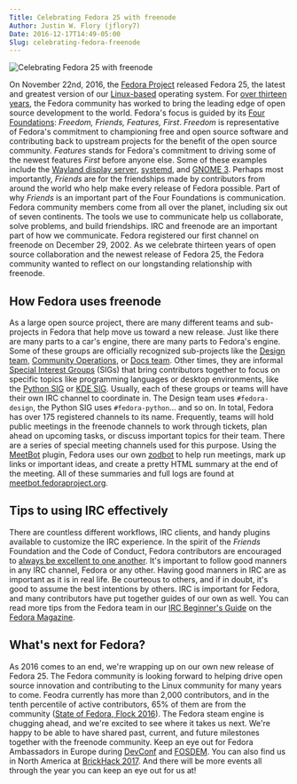 ```yaml
---
Title: Celebrating Fedora 25 with freenode
Author: Justin W. Flory (jflory7)
Date: 2016-12-17T14:49-05:00
Slug: celebrating-fedora-freenode
---
```


![Celebrating Fedora 25 with freenode](https://i.imgur.com/yMLgxZp.png)

On November 22nd, 2016, the [Fedora
Project](https://fedoraproject.org/wiki/Overview) released Fedora 25,
the latest and greatest version of our
[Linux-based](https://en.wikipedia.org/wiki/Linux_kernel) operating
system. For [over thirteen
years](https://www.redhat.com/archives/fedora-announce-list/2003-November/msg00000.html),
the Fedora community has worked to bring the leading edge of open source
development to the world. Fedora's focus is guided by its [Four
Foundations](https://fedoraproject.org/wiki/Foundations): *Freedom,
Friends, Features, First*. *Freedom* is representative of Fedora's
commitment to championing free and open source software and contributing
back to upstream projects for the benefit of the open source community.
*Features* stands for Fedora's commitment to driving some of the newest
features *First* before anyone else. Some of these examples include the
[Wayland display
server](https://en.wikipedia.org/wiki/Wayland_(display_server_protocol)),
[systemd](https://en.wikipedia.org/wiki/Systemd), and [GNOME
3](https://en.wikipedia.org/wiki/GNOME#GNOME_3). Perhaps most
importantly, *Friends* are for the friendships made by contributors from
around the world who help make every release of Fedora possible. Part of
why *Friends* is an important part of the Four Foundations is
communication. Fedora community members come from all over the planet,
including six out of seven continents. The tools we use to communicate
help us collaborate, solve problems, and build friendships. IRC and
freenode are an important part of how we communicate. Fedora registered
our first channel on freenode on December 29, 2002. As we celebrate
thirteen years of open source collaboration and the newest release of
Fedora 25, the Fedora community wanted to reflect on our longstanding
relationship with freenode.

How Fedora uses freenode
------------------------

As a large open source project, there are many different teams and
sub-projects in Fedora that help move us toward a new release. Just like
there are many parts to a car's engine, there are many parts to Fedora's
engine. Some of these groups are officially recognized sub-projects like
the [Design team](https://fedoraproject.org/wiki/Design), [Community
Operations](https://fedoraproject.org/wiki/CommOps), or [Docs
team](https://fedoraproject.org/wiki/Docs_Project). Other times, they
are informal [Special Interest
Groups](https://fedoraproject.org/wiki/Category:SIGs) (SIGs) that bring
contributors together to focus on specific topics like programming
languages or desktop environments, like the [Python
SIG](https://fedoraproject.org/wiki/SIGs/Python) or [KDE
SIG](https://fedoraproject.org/wiki/SIGs/KDE). Usually, each of these
groups or teams will have their own IRC channel to coordinate in. The
Design team uses `#fedora-design`, the Python SIG uses `#fedora-python`…
and so on. In total, Fedora has over 175 registered channels to its
name. Frequently, teams will hold public meetings in the freenode
channels to work through tickets, plan ahead on upcoming tasks, or
discuss important topics for their team. There are a series of special
meeting channels used for this purpose. Using the
[MeetBot](http://meetbot.debian.net/Manual.html) plugin, Fedora uses our
own [zodbot](https://github.com/fedora-infra/supybot-fedora) to help run
meetings, mark up links or important ideas, and create a pretty HTML
summary at the end of the meeting. All of these summaries and full logs
are found at
[meetbot.fedoraproject.org](https://meetbot.fedoraproject.org/).

Tips to using IRC effectively
-----------------------------

There are countless different workflows, IRC clients, and handy plugins
available to customize the IRC experience. In the spirit of the
*Friends* Foundation and the Code of Conduct, Fedora contributors are
encouraged to [always be excellent to one
another](https://getfedora.org/code-of-conduct). It's important to
follow good manners in any IRC channel, Fedora or any other. Having good
manners in IRC are as important as it is in real life. Be courteous to
others, and if in doubt, it's good to assume the best intentions by
others. IRC is important for Fedora, and many contributors have put
together guides of our own as well. You can read more tips from the
Fedora team in our [IRC Beginner's
Guide](https://fedoramagazine.org/beginners-guide-irc/) on the [Fedora
Magazine](https://fedoramagazine.org/).

What's next for Fedora?
-----------------------

As 2016 comes to an end, we're wrapping up on our own new release of
Fedora 25. The Fedora community is looking forward to helping drive open
source innovation and contributing to the Linux community for many years
to come. Feodra currently has more than 2,000 contributors, and in the
tenth percentile of active contributors, 65% of them are from the
community ([State of Fedora, Flock
2016](https://mattdm.org/fedora/2016flock/StateofFedoraAugust2016-v160731a.pdf)).
The Fedora steam engine is chugging ahead, and we're excited to see
where it takes us next. We're happy to be able to have shared past,
current, and future milestones together with the freenode community.
Keep an eye out for Fedora Ambassadors in Europe during
[DevConf](https://devconf.cz/) and [FOSDEM](https://fosdem.org/2017/).
You can also find us in North America at [BrickHack
2017](https://brickhack.io/). And there will be more events all through
the year you can keep an eye out for us at!

